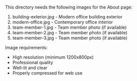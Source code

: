 This directory needs the following images for the About page:

1. building-exterior.jpg - Modern office building exterior
2. modern-office.jpg - Contemporary office interior
3. team-member-1.jpg - Team member photo (if available)
4. team-member-2.jpg - Team member photo (if available)
5. team-member-3.jpg - Team member photo (if available)

Image requirements:
- High resolution (minimum 1200x800px)
- Professional quality
- Well-lit and clear
- Properly compressed for web use
